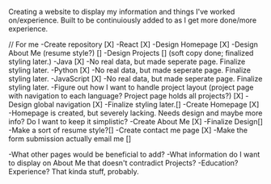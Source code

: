 Creating a website to display my information and things I've worked on/experience.  Built to be continuiously added to as I get more done/more experience.

// For me
-Create repository [X]
-React [X]
-Design Homepage [X]
-Design About Me (resume style?) []
-Design Projects [] (soft copy done; finalized styling later.)
    -Java [X]
        -No real data, but made seperate page.  Finalize styling later.
    -Python [X]
        -No real data, but made seperate page.  Finalize styling later.
    -JavaScript [X]
        -No real data, but made seperate page.  Finalize styling later.
    -Figure out how I want to handle project layout (project page with navigation to each language?  Project page holds all projects?) [X]
-Design global navigation [X]
    -Finalize styling later.[]
-Create Homepage [X]
    -Homepage is created, but severely lacking.  Needs design and maybe more info?  Do I want to keep it simplistic?
-Create About Me [X]
    -Finalize Design[]
    -Make a sort of resume style?[]
-Create contact me page [X]
    -Make the form submission actually email me []

-What other pages would be beneficial to add?
-What information do I want to display on About Me that doesn't contradict Projects?
    -Education?  Experience?  That kinda stuff, probably.

